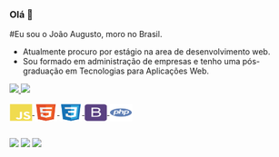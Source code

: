 ### Olá  👋

#Eu sou o  João Augusto, moro no Brasil. 
* Atualmente procuro por estágio na area de desenvolvimento web. 
* Sou formado em administração de empresas e tenho uma pós-graduação em Tecnologias para Aplicações Web.



 <div>
  <a href="https://github.com/joaoAugustoParaty">
  <img height="180em" src="https://github-readme-stats.vercel.app/api?username=joaoAugustoParaty&show_icons=true&theme=chartreuse-dark&include_all_commits=true&count_private=true"/>
  <img height="180em" src="https://github-readme-stats.vercel.app/api/top-langs/?username=joaoAugustoParaty&layout=compact&langs_count=7&theme=chartreuse-dark"/>
</div>
  <div style="display: inline_block"><br>
  <img align="center" alt="Rafa-Js" height="30" width="40" src="https://raw.githubusercontent.com/devicons/devicon/master/icons/javascript/javascript-plain.svg">
  <img align="center" alt="Rafa-HTML" height="30" width="40" src="https://raw.githubusercontent.com/devicons/devicon/master/icons/html5/html5-original.svg">
  <img align="center" alt="Rafa-CSS" height="30" width="40" src="https://raw.githubusercontent.com/devicons/devicon/master/icons/css3/css3-original.svg">
  <img align="center" alt="Rafa-CSS" height="30" width="40" src="https://raw.githubusercontent.com/devicons/devicon/master/icons/bootstrap/bootstrap-plain.svg">
  <img align="center" alt="Rafa-React" height="30" width="40" src=https://raw.githubusercontent.com/devicons/devicon/master/icons/php/php-plain.svg>
</div>

  ##
  
  <div>
  <a href="https://instagram.com/joao_aulgusto" target="_blank"><img src="https://img.shields.io/badge/-Instagram-%23E4405F?style=for-the-badge&logo=instagram&logoColor=white" target="_blank"></a>
 	<a href="https://facebook.com/profile.php?id=792924373" target="_blank"><img src="https://img.shields.io/badge/Facebook-1877F2?style=for-the-badge&logo=facebook&logoColor=white" target="_blank"></a>
    <a href="https://linkedin.com/in/jo%C3%A3o-augusto-oliveira-714a57150/" target="_blank"><img src="https://img.shields.io/badge/LinkedIn-0077B5?style=for-the-badge&logo=linkedin&logoColor=white" target="_blank"></a>
    </div>
    
    
